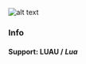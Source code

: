 

![alt text](https://i.ibb.co/SBYdb9h/kmacros-logo-1-1.png)
### Info
#### Support: **LUAU** / *Lua*
